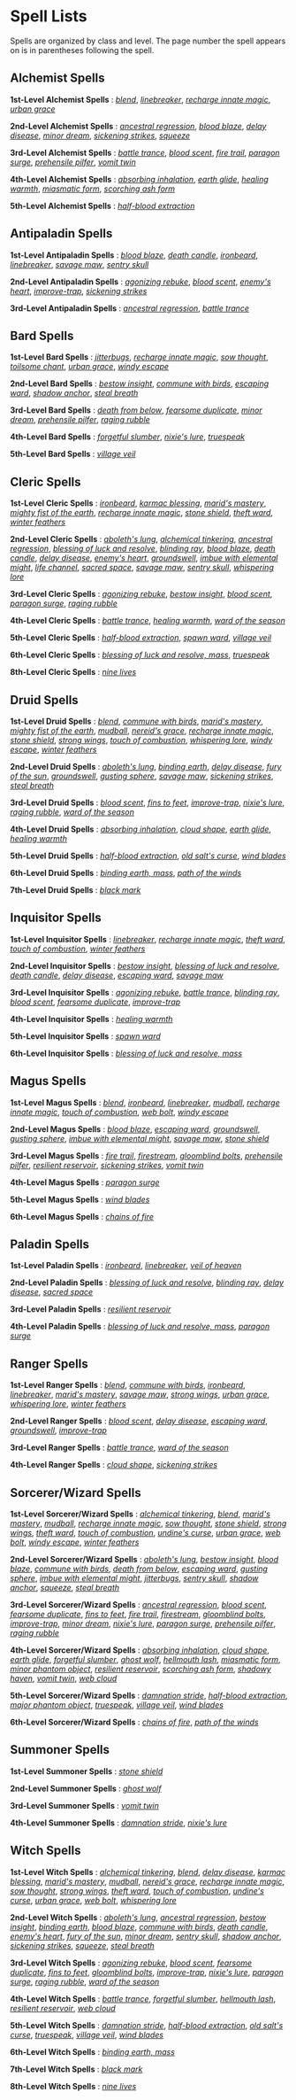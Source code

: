 # Spell Lists

Spells are organized by class and level. The page number the spell appears on is in parentheses following the spell.

## Alchemist Spells

**1st-Level Alchemist Spells** : [_blend_](advancedRaceGuide/coreRaces/elves.md#_blend), [_linebreaker_](advancedRaceGuide/coreRaces/halfOrcs.md#_linebreaker), [_recharge innate magic_](advancedRaceGuide/coreRaces/gnomes.md#_recharge-innate-magic), [_urban grace_](advancedRaceGuide/coreRaces/halfElves.md#_urban-grace)

**2nd-Level Alchemist Spells** : [_ancestral regression_](advancedRaceGuide/featuredRaces/drow.md#_ancestral-regression), [_blood blaze_](advancedRaceGuide/featuredRaces/orcs.md#_blood-blaze), [_delay disease_](advancedRaceGuide/featuredRaces/ratfolk.md#_delay-disease), [_minor dream_](advancedRaceGuide/coreRaces/gnomes.md#_minor-dream), [_sickening strikes_](advancedRaceGuide/featuredRaces/ratfolk.md#_sickening-strikes), [_squeeze_](advancedRaceGuide/uncommonRaces/vishkanyas.md#_squeeze)

**3rd-Level Alchemist Spells** : [_battle trance_](advancedRaceGuide/coreRaces/halfOrcs.md#_battle-trance), [_blood scent_](advancedRaceGuide/featuredRaces/orcs.md#_blood-scent), [_fire trail_](advancedRaceGuide/featuredRaces/goblins.md#_fire-trail), [_paragon surge_](advancedRaceGuide/coreRaces/halfElves.md#_paragon-surge), [_prehensile pilfer_](advancedRaceGuide/uncommonRaces/vanaras.md#_prehensile-pilfer), [_vomit twin_](advancedRaceGuide/featuredRaces/goblins.md#_vomit-twin)

**4th-Level Alchemist Spells** : [_absorbing inhalation_](advancedRaceGuide/featuredRaces/sylphs.md#_absorbing-inhalation), [_earth glide_](advancedRaceGuide/uncommonRaces/svirfneblins.md#_earth-glide), [_healing warmth_](advancedRaceGuide/featuredRaces/ifrits.md#_healing-warmth), [_miasmatic form_](advancedRaceGuide/featuredRaces/sylphs.md#_miasmatic-form), [_scorching ash form_](advancedRaceGuide/featuredRaces/ifrits.md#_scorching-ash-form)

**5th-Level Alchemist Spells** : [_half-blood extraction_](advancedRaceGuide/coreRaces/halfOrcs.md#_half-blood-extraction)

## Antipaladin Spells

**1st-Level Antipaladin Spells** : [_blood blaze_](advancedRaceGuide/featuredRaces/orcs.md#_blood-blaze), [_death candle_](advancedRaceGuide/featuredRaces/ifrits.md#_death-candle), [_ironbeard_](advancedRaceGuide/coreRaces/dwarves.md#_ironbeard), [_linebreaker_](advancedRaceGuide/coreRaces/halfOrcs.md#_linebreaker), [_savage maw_](advancedRaceGuide/coreRaces/halfOrcs.md#_savage-maw), [_sentry skull_](advancedRaceGuide/featuredRaces/orcs.md#_sentry-skull)

**2nd-Level Antipaladin Spells** : [_agonizing rebuke_](advancedRaceGuide/featuredRaces/hobgoblins.md#_agonizing-rebuke), [_blood scent_](advancedRaceGuide/featuredRaces/orcs.md#_blood-scent), [_enemy's heart_](advancedRaceGuide/featuredRaces/orcs.md#_enemy's-heart), [_improve-trap_](advancedRaceGuide/featuredRaces/kobolds.md#_improve-trap), [_sickening strikes_](advancedRaceGuide/featuredRaces/ratfolk.md#_sickening-strikes)

**3rd-Level Antipaladin Spells** : [_ancestral regression_](advancedRaceGuide/featuredRaces/drow.md#_ancestral-regression), [_battle trance_](advancedRaceGuide/coreRaces/halfOrcs.md#_battle-trance)

## Bard Spells

**1st-Level Bard Spells** : [_jitterbugs_](advancedRaceGuide/coreRaces/gnomes.md#_jitterbugs), [_recharge innate magic_](advancedRaceGuide/coreRaces/gnomes.md#_recharge-innate-magic), [_sow thought_](advancedRaceGuide/uncommonRaces/changelings.md#_sow-thought), [_toilsome chant_](advancedRaceGuide/coreRaces/dwarves.md#_toilsome-chant), [_urban grace_](advancedRaceGuide/coreRaces/halfElves.md#_urban-grace), [_windy escape_](advancedRaceGuide/featuredRaces/sylphs.md#_windy-escape)

**2nd-Level Bard Spells** : [_bestow insight_](advancedRaceGuide/coreRaces/humans.md#_bestow-insight), [_commune with birds_](advancedRaceGuide/featuredRaces/tengus.md#_commune-with-birds), [_escaping ward_](advancedRaceGuide/coreRaces/halflings.md#_escaping-ward), [_shadow anchor_](advancedRaceGuide/uncommonRaces/wayangs.md#_shadow-anchor), [_steal breath_](advancedRaceGuide/featuredRaces/catfolk.md#_steal-breath)

**3rd-Level Bard Spells** : [_death from below_](advancedRaceGuide/coreRaces/gnomes.md#_death-from-below), [_fearsome duplicate_](advancedRaceGuide/coreRaces/halflings.md#_fearsome-duplicate), [_minor dream_](advancedRaceGuide/coreRaces/gnomes.md#_minor-dream), [_prehensile pilfer_](advancedRaceGuide/uncommonRaces/vanaras.md#_prehensile-pilfer), [_raging rubble_](advancedRaceGuide/featuredRaces/oreads.md#_raging-rubble)

**4th-Level Bard Spells** : [_forgetful slumber_](advancedRaceGuide/coreRaces/halfElves.md#_forgetful-slumber), [_nixie's lure_](advancedRaceGuide/featuredRaces/undines.md#_nixie's-lure), [_truespeak_](advancedRaceGuide/featuredRaces/aasimars.md#_truespeak)

**5th-Level Bard Spells** : [_village veil_](advancedRaceGuide/coreRaces/halflings.md#_village-veil)

## Cleric Spells

**1st-Level Cleric Spells** : [_ironbeard_](advancedRaceGuide/coreRaces/dwarves.md#_ironbeard), [_karmac blessing_](advancedRaceGuide/uncommonRaces/samsarans.md#_karmac-blessing), [_marid's mastery_](advancedRaceGuide/featuredRaces/undines.md#_marid's-mastery), [_mighty fist of the earth_](advancedRaceGuide/featuredRaces/oreads.md#_mighty-fist-of-the-earth), [_recharge innate magic_](advancedRaceGuide/coreRaces/gnomes.md#_recharge-innate-magic), [_stone shield_](advancedRaceGuide/featuredRaces/oreads.md#_stone-shield), [_theft ward_](advancedRaceGuide/featuredRaces/tengus.md#_theft-ward), [_winter feathers_](advancedRaceGuide/featuredRaces/tengus.md#_winter-feathers)

**2nd-Level Cleric Spells** : [_aboleth's lung_](advancedRaceGuide/uncommonRaces/gillmen.md#_aboleth's-lung), [_alchemical tinkering_](advancedRaceGuide/featuredRaces/ratfolk.md#_alchemical-tinkering), [_ancestral regression_](advancedRaceGuide/featuredRaces/drow.md#_ancestral-regression), [_blessing of luck and resolve_](advancedRaceGuide/coreRaces/halflings.md#_blessing-of-luck-and-resolve), [_blinding ray_](advancedRaceGuide/featuredRaces/dhampirs.md#_blinding-ray), [_blood blaze_](advancedRaceGuide/featuredRaces/orcs.md#_blood-blaze), [_death candle_](advancedRaceGuide/featuredRaces/ifrits.md#_death-candle), [_delay disease_](advancedRaceGuide/featuredRaces/ratfolk.md#_delay-disease), [_enemy's heart_](advancedRaceGuide/featuredRaces/orcs.md#_enemy's-heart), [_groundswell_](advancedRaceGuide/coreRaces/dwarves.md#_groundswell), [_imbue with elemental might_](advancedRaceGuide/uncommonRaces/sulis.md#_imbue-with-elemental-might), [_life channel_](advancedRaceGuide/featuredRaces/dhampirs.md#_life-channel), [_sacred space_](advancedRaceGuide/featuredRaces/aasimars.md#_sacred-space), [_savage maw_](advancedRaceGuide/coreRaces/halfOrcs.md#_savage-maw), [_sentry skull_](advancedRaceGuide/featuredRaces/orcs.md#_sentry-skull), [_whispering lore_](advancedRaceGuide/coreRaces/elves.md#_whispering-lore)

**3rd-Level Cleric Spells** : [_agonizing rebuke_](advancedRaceGuide/featuredRaces/hobgoblins.md#_agonizing-rebuke), [_bestow insight_](advancedRaceGuide/coreRaces/humans.md#_bestow-insight), [_blood scent_](advancedRaceGuide/featuredRaces/orcs.md#_blood-scent), [_paragon surge_](advancedRaceGuide/coreRaces/halfElves.md#_paragon-surge), [_raging rubble_](advancedRaceGuide/featuredRaces/oreads.md#_raging-rubble)

**4th-Level Cleric Spells** : [_battle trance_](advancedRaceGuide/coreRaces/halfOrcs.md#_battle-trance), [_healing warmth_](advancedRaceGuide/featuredRaces/ifrits.md#_healing-warmth), [_ward of the season_](advancedRaceGuide/coreRaces/elves.md#_ward-of-the-season)

**5th-Level Cleric Spells** : [_half-blood extraction_](advancedRaceGuide/coreRaces/halfOrcs.md#_half-blood-extraction), [_spawn ward_](advancedRaceGuide/featuredRaces/dhampirs.md#_spawn-ward), [_village veil_](advancedRaceGuide/coreRaces/halflings.md#_village-veil)

**6th-Level Cleric Spells** : [_blessing of luck and resolve, mass_](advancedRaceGuide/coreRaces/halflings.md#_blessing-of-luck-and-resolve,-mass), [_truespeak_](advancedRaceGuide/featuredRaces/aasimars.md#_truespeak)

**8th-Level Cleric Spells** : [_nine lives_](advancedRaceGuide/featuredRaces/catfolk.md#_nine-lives)

## Druid Spells

**1st-Level Druid Spells** : [_blend_](advancedRaceGuide/coreRaces/elves.md#_blend), [_commune with birds_](advancedRaceGuide/featuredRaces/tengus.md#_commune-with-birds), [_marid's mastery_](advancedRaceGuide/featuredRaces/undines.md#_marid's-mastery), [_mighty fist of the earth_](advancedRaceGuide/featuredRaces/oreads.md#_mighty-fist-of-the-earth), [_mudball_](advancedRaceGuide/featuredRaces/goblins.md#_mudball), [_nereid's grace_](advancedRaceGuide/featuredRaces/undines.md#_nereid's-grace), [_recharge innate magic_](advancedRaceGuide/coreRaces/gnomes.md#_recharge-innate-magic), [_stone shield_](advancedRaceGuide/featuredRaces/oreads.md#_stone-shield), [_strong wings_](advancedRaceGuide/uncommonRaces/strix.md#_strong-wings), [_touch of combustion_](advancedRaceGuide/featuredRaces/ifrits.md#_touch-of-combustion), [_whispering lore_](advancedRaceGuide/coreRaces/elves.md#_whispering-lore), [_windy escape_](advancedRaceGuide/featuredRaces/sylphs.md#_windy-escape), [_winter feathers_](advancedRaceGuide/featuredRaces/tengus.md#_winter-feathers)

**2nd-Level Druid Spells** : [_aboleth's lung_](advancedRaceGuide/uncommonRaces/gillmen.md#_aboleth's-lung), [_binding earth_](advancedRaceGuide/featuredRaces/oreads.md#_binding-earth), [_delay disease_](advancedRaceGuide/featuredRaces/ratfolk.md#_delay-disease), [_fury of the sun_](advancedRaceGuide/featuredRaces/ifrits.md#_fury-of-the-sun), [_groundswell_](advancedRaceGuide/coreRaces/dwarves.md#_groundswell), [_gusting sphere_](advancedRaceGuide/featuredRaces/sylphs.md#_gusting-sphere), [_savage maw_](advancedRaceGuide/coreRaces/halfOrcs.md#_savage-maw), [_sickening strikes_](advancedRaceGuide/featuredRaces/ratfolk.md#_sickening-strikes), [_steal breath_](advancedRaceGuide/featuredRaces/catfolk.md#_steal-breath)

**3rd-Level Druid Spells** : [_blood scent_](advancedRaceGuide/featuredRaces/orcs.md#_blood-scent), [_fins to feet_](advancedRaceGuide/uncommonRaces/merfolk.md#_fins-to-feet), [_improve-trap_](advancedRaceGuide/featuredRaces/kobolds.md#_improve-trap), [_nixie's lure_](advancedRaceGuide/featuredRaces/undines.md#_nixie's-lure), [_raging rubble_](advancedRaceGuide/featuredRaces/oreads.md#_raging-rubble), [_ward of the season_](advancedRaceGuide/coreRaces/elves.md#_ward-of-the-season)

**4th-Level Druid Spells** : [_absorbing inhalation_](advancedRaceGuide/featuredRaces/sylphs.md#_absorbing-inhalation), [_cloud shape_](advancedRaceGuide/featuredRaces/sylphs.md#_cloud-shape), [_earth glide_](advancedRaceGuide/uncommonRaces/svirfneblins.md#_earth-glide), [_healing warmth_](advancedRaceGuide/featuredRaces/ifrits.md#_healing-warmth)

**5th-Level Druid Spells** : [_half-blood extraction_](advancedRaceGuide/coreRaces/halfOrcs.md#_half-blood-extraction), [_old salt's curse_](advancedRaceGuide/coreRaces/humans.md#_old-salt's-curse), [_wind blades_](advancedRaceGuide/featuredRaces/sylphs.md#_wind-blades)

**6th-Level Druid Spells** : [_binding earth, mass_](advancedRaceGuide/featuredRaces/oreads.md#_binding-earth,-mass), [_path of the winds_](advancedRaceGuide/featuredRaces/sylphs.md#_path-of-the-winds)

**7th-Level Druid Spells** : [_black mark_](advancedRaceGuide/coreRaces/humans.md#_black-mark)

## Inquisitor Spells

**1st-Level Inquisitor Spells** : [_linebreaker_](advancedRaceGuide/coreRaces/halfOrcs.md#_linebreaker), [_recharge innate magic_](advancedRaceGuide/coreRaces/gnomes.md#_recharge-innate-magic), [_theft ward_](advancedRaceGuide/featuredRaces/tengus.md#_theft-ward), [_touch of combustion_](advancedRaceGuide/featuredRaces/ifrits.md#_touch-of-combustion), [_winter feathers_](advancedRaceGuide/featuredRaces/tengus.md#_winter-feathers)

**2nd-Level Inquisitor Spells** : [_bestow insight_](advancedRaceGuide/coreRaces/humans.md#_bestow-insight), [_blessing of luck and resolve_](advancedRaceGuide/coreRaces/halflings.md#_blessing-of-luck-and-resolve), [_death candle_](advancedRaceGuide/featuredRaces/ifrits.md#_death-candle), [_delay disease_](advancedRaceGuide/featuredRaces/ratfolk.md#_delay-disease), [_escaping ward_](advancedRaceGuide/coreRaces/halflings.md#_escaping-ward), [_savage maw_](advancedRaceGuide/coreRaces/halfOrcs.md#_savage-maw)

**3rd-Level Inquisitor Spells** : [_agonizing rebuke_](advancedRaceGuide/featuredRaces/hobgoblins.md#_agonizing-rebuke), [_battle trance_](advancedRaceGuide/coreRaces/halfOrcs.md#_battle-trance), [_blinding ray_](advancedRaceGuide/featuredRaces/dhampirs.md#_blinding-ray), [_blood scent_](advancedRaceGuide/featuredRaces/orcs.md#_blood-scent), [_fearsome duplicate_](advancedRaceGuide/coreRaces/halflings.md#_fearsome-duplicate), [_improve-trap_](advancedRaceGuide/featuredRaces/kobolds.md#_improve-trap)

**4th-Level Inquisitor Spells** : [_healing warmth_](advancedRaceGuide/featuredRaces/ifrits.md#_healing-warmth)

**5th-Level Inquisitor Spells** : [_spawn ward_](advancedRaceGuide/featuredRaces/dhampirs.md#_spawn-ward)

**6th-Level Inquisitor Spells** : [_blessing of luck and resolve, mass_](advancedRaceGuide/coreRaces/halflings.md#_blessing-of-luck-and-resolve,-mass)

## Magus Spells

**1st-Level Magus Spells** : [_blend_](advancedRaceGuide/coreRaces/elves.md#_blend), [_ironbeard_](advancedRaceGuide/coreRaces/dwarves.md#_ironbeard), [_linebreaker_](advancedRaceGuide/coreRaces/halfOrcs.md#_linebreaker), [_mudball_](advancedRaceGuide/featuredRaces/goblins.md#_mudball), [_recharge innate magic_](advancedRaceGuide/coreRaces/gnomes.md#_recharge-innate-magic), [_touch of combustion_](advancedRaceGuide/featuredRaces/ifrits.md#_touch-of-combustion), [_web bolt_](advancedRaceGuide/featuredRaces/drow.md#_web-bolt), [_windy escape_](advancedRaceGuide/featuredRaces/sylphs.md#_windy-escape)

**2nd-Level Magus Spells** : [_blood blaze_](advancedRaceGuide/featuredRaces/orcs.md#_blood-blaze), [_escaping ward_](advancedRaceGuide/coreRaces/halflings.md#_escaping-ward), [_groundswell_](advancedRaceGuide/coreRaces/dwarves.md#_groundswell), [_gusting sphere_](advancedRaceGuide/featuredRaces/sylphs.md#_gusting-sphere), [_imbue with elemental might_](advancedRaceGuide/uncommonRaces/sulis.md#_imbue-with-elemental-might), [_savage maw_](advancedRaceGuide/coreRaces/halfOrcs.md#_savage-maw), [_stone shield_](advancedRaceGuide/featuredRaces/oreads.md#_stone-shield)

**3rd-Level Magus Spells** : [_fire trail_](advancedRaceGuide/featuredRaces/goblins.md#_fire-trail), [_firestream_](advancedRaceGuide/featuredRaces/ifrits.md#_firestream), [_gloomblind bolts_](advancedRaceGuide/featuredRaces/fetchlings.md#_gloomblind-bolts), [_prehensile pilfer_](advancedRaceGuide/uncommonRaces/vanaras.md#_prehensile-pilfer), [_resilient reservoir_](advancedRaceGuide/coreRaces/halfElves.md#_resilient-reservoir), [_sickening strikes_](advancedRaceGuide/featuredRaces/ratfolk.md#_sickening-strikes), [_vomit twin_](advancedRaceGuide/featuredRaces/goblins.md#_vomit-twin)

**4th-Level Magus Spells** : [_paragon surge_](advancedRaceGuide/coreRaces/halfElves.md#_paragon-surge)

**5th-Level Magus Spells** : [_wind blades_](advancedRaceGuide/featuredRaces/sylphs.md#_wind-blades)

**6th-Level Magus Spells** : [_chains of fire_](advancedRaceGuide/featuredRaces/ifrits.md#_chains-of-fire)

## Paladin Spells

**1st-Level Paladin Spells** : [_ironbeard_](advancedRaceGuide/coreRaces/dwarves.md#_ironbeard), [_linebreaker_](advancedRaceGuide/coreRaces/halfOrcs.md#_linebreaker), [_veil of heaven_](advancedRaceGuide/featuredRaces/aasimars.md#_veil-of-heaven)

**2nd-Level Paladin Spells** : [_blessing of luck and resolve_](advancedRaceGuide/coreRaces/halflings.md#_blessing-of-luck-and-resolve), [_blinding ray_](advancedRaceGuide/featuredRaces/dhampirs.md#_blinding-ray), [_delay disease_](advancedRaceGuide/featuredRaces/ratfolk.md#_delay-disease), [_sacred space_](advancedRaceGuide/featuredRaces/aasimars.md#_sacred-space)

**3rd-Level Paladin Spells** : [_resilient reservoir_](advancedRaceGuide/coreRaces/halfElves.md#_resilient-reservoir)

**4th-Level Paladin Spells** : [_blessing of luck and resolve, mass_](advancedRaceGuide/coreRaces/halflings.md#_blessing-of-luck-and-resolve,-mass), [_paragon surge_](advancedRaceGuide/coreRaces/halfElves.md#_paragon-surge)

## Ranger Spells

**1st-Level Ranger Spells** : [_blend_](advancedRaceGuide/coreRaces/elves.md#_blend), [_commune with birds_](advancedRaceGuide/featuredRaces/tengus.md#_commune-with-birds), [_ironbeard_](advancedRaceGuide/coreRaces/dwarves.md#_ironbeard), [_linebreaker_](advancedRaceGuide/coreRaces/halfOrcs.md#_linebreaker), [_marid's mastery_](advancedRaceGuide/featuredRaces/undines.md#_marid's-mastery), [_savage maw_](advancedRaceGuide/coreRaces/halfOrcs.md#_savage-maw), [_strong wings_](advancedRaceGuide/uncommonRaces/strix.md#_strong-wings), [_urban grace_](advancedRaceGuide/coreRaces/halfElves.md#_urban-grace), [_whispering lore_](advancedRaceGuide/coreRaces/elves.md#_whispering-lore), [_winter feathers_](advancedRaceGuide/featuredRaces/tengus.md#_winter-feathers)

**2nd-Level Ranger Spells** : [_blood scent_](advancedRaceGuide/featuredRaces/orcs.md#_blood-scent), [_delay disease_](advancedRaceGuide/featuredRaces/ratfolk.md#_delay-disease), [_escaping ward_](advancedRaceGuide/coreRaces/halflings.md#_escaping-ward), [_groundswell_](advancedRaceGuide/coreRaces/dwarves.md#_groundswell), [_improve-trap_](advancedRaceGuide/featuredRaces/kobolds.md#_improve-trap)

**3rd-Level Ranger Spells** : [_battle trance_](advancedRaceGuide/coreRaces/halfOrcs.md#_battle-trance), [_ward of the season_](advancedRaceGuide/coreRaces/elves.md#_ward-of-the-season)

**4th-Level Ranger Spells** : [_cloud shape_](advancedRaceGuide/featuredRaces/sylphs.md#_cloud-shape), [_sickening strikes_](advancedRaceGuide/featuredRaces/ratfolk.md#_sickening-strikes)

## Sorcerer/Wizard Spells

**1st-Level Sorcerer/Wizard Spells** : [_alchemical tinkering_](advancedRaceGuide/featuredRaces/ratfolk.md#_alchemical-tinkering), [_blend_](advancedRaceGuide/coreRaces/elves.md#_blend), [_marid's mastery_](advancedRaceGuide/featuredRaces/undines.md#_marid's-mastery), [_mudball_](advancedRaceGuide/featuredRaces/goblins.md#_mudball), [_recharge innate magic_](advancedRaceGuide/coreRaces/gnomes.md#_recharge-innate-magic), [_sow thought_](advancedRaceGuide/uncommonRaces/changelings.md#_sow-thought), [_stone shield_](advancedRaceGuide/featuredRaces/oreads.md#_stone-shield), [_strong wings_](advancedRaceGuide/uncommonRaces/strix.md#_strong-wings), [_theft ward_](advancedRaceGuide/featuredRaces/tengus.md#_theft-ward), [_touch of combustion_](advancedRaceGuide/featuredRaces/ifrits.md#_touch-of-combustion), [_undine's curse_](advancedRaceGuide/featuredRaces/undines.md#_undine's-curse), [_urban grace_](advancedRaceGuide/coreRaces/halfElves.md#_urban-grace), [_web bolt_](advancedRaceGuide/featuredRaces/drow.md#_web-bolt), [_windy escape_](advancedRaceGuide/featuredRaces/sylphs.md#_windy-escape), [_winter feathers_](advancedRaceGuide/featuredRaces/tengus.md#_winter-feathers)

**2nd-Level Sorcerer/Wizard Spells** : [_aboleth's lung_](advancedRaceGuide/uncommonRaces/gillmen.md#_aboleth's-lung), [_bestow insight_](advancedRaceGuide/coreRaces/humans.md#_bestow-insight), [_blood blaze_](advancedRaceGuide/featuredRaces/orcs.md#_blood-blaze), [_commune with birds_](advancedRaceGuide/featuredRaces/tengus.md#_commune-with-birds), [_death from below_](advancedRaceGuide/coreRaces/gnomes.md#_death-from-below), [_escaping ward_](advancedRaceGuide/coreRaces/halflings.md#_escaping-ward), [_gusting sphere_](advancedRaceGuide/featuredRaces/sylphs.md#_gusting-sphere), [_imbue with elemental might_](advancedRaceGuide/uncommonRaces/sulis.md#_imbue-with-elemental-might), [_jitterbugs_](advancedRaceGuide/coreRaces/gnomes.md#_jitterbugs), [_sentry skull_](advancedRaceGuide/featuredRaces/orcs.md#_sentry-skull), [_shadow anchor_](advancedRaceGuide/uncommonRaces/wayangs.md#_shadow-anchor), [_squeeze_](advancedRaceGuide/uncommonRaces/vishkanyas.md#_squeeze), [_steal breath_](advancedRaceGuide/featuredRaces/catfolk.md#_steal-breath)

**3rd-Level Sorcerer/Wizard Spells** : [_ancestral regression_](advancedRaceGuide/featuredRaces/drow.md#_ancestral-regression), [_blood scent_](advancedRaceGuide/featuredRaces/orcs.md#_blood-scent), [_fearsome duplicate_](advancedRaceGuide/coreRaces/halflings.md#_fearsome-duplicate), [_fins to feet_](advancedRaceGuide/uncommonRaces/merfolk.md#_fins-to-feet), [_fire trail_](advancedRaceGuide/featuredRaces/goblins.md#_fire-trail), [_firestream_](advancedRaceGuide/featuredRaces/ifrits.md#_firestream), [_gloomblind bolts_](advancedRaceGuide/featuredRaces/fetchlings.md#_gloomblind-bolts), [_improve-trap_](advancedRaceGuide/featuredRaces/kobolds.md#_improve-trap), [_minor dream_](advancedRaceGuide/coreRaces/gnomes.md#_minor-dream), [_nixie's lure_](advancedRaceGuide/featuredRaces/undines.md#_nixie's-lure), [_paragon surge_](advancedRaceGuide/coreRaces/halfElves.md#_paragon-surge), [_prehensile pilfer_](advancedRaceGuide/uncommonRaces/vanaras.md#_prehensile-pilfer), [_raging rubble_](advancedRaceGuide/featuredRaces/oreads.md#_raging-rubble)

**4th-Level Sorcerer/Wizard Spells** : [_absorbing inhalation_](advancedRaceGuide/featuredRaces/sylphs.md#_absorbing-inhalation), [_cloud shape_](advancedRaceGuide/featuredRaces/sylphs.md#_cloud-shape), [_earth glide_](advancedRaceGuide/uncommonRaces/svirfneblins.md#_earth-glide), [_forgetful slumber_](advancedRaceGuide/coreRaces/halfElves.md#_forgetful-slumber), [_ghost wolf_](advancedRaceGuide/coreRaces/halfOrcs.md#_ghost-wolf), [_hellmouth lash_](advancedRaceGuide/featuredRaces/tieflings.md#_hellmouth-lash), [_miasmatic form_](advancedRaceGuide/featuredRaces/sylphs.md#_miasmatic-form), [_minor phantom object_](advancedRaceGuide/coreRaces/gnomes.md#_minor-phantom-object), [_resilient reservoir_](advancedRaceGuide/coreRaces/halfElves.md#_resilient-reservoir), [_scorching ash form_](advancedRaceGuide/featuredRaces/ifrits.md#_scorching-ash-form), [_shadowy haven_](advancedRaceGuide/featuredRaces/fetchlings.md#_shadowy-haven), [_vomit twin_](advancedRaceGuide/featuredRaces/goblins.md#_vomit-twin), [_web cloud_](advancedRaceGuide/featuredRaces/drow.md#_web-cloud)

**5th-Level Sorcerer/Wizard Spells** : [_damnation stride_](advancedRaceGuide/featuredRaces/tieflings.md#_damnation-stride), [_half-blood extraction_](advancedRaceGuide/coreRaces/halfOrcs.md#_half-blood-extraction), [_major phantom object_](advancedRaceGuide/coreRaces/gnomes.md#_major-phantom-object), [_truespeak_](advancedRaceGuide/featuredRaces/aasimars.md#_truespeak), [_village veil_](advancedRaceGuide/coreRaces/halflings.md#_village-veil), [_wind blades_](advancedRaceGuide/featuredRaces/sylphs.md#_wind-blades)

**6th-Level Sorcerer/Wizard Spells** : [_chains of fire_](advancedRaceGuide/featuredRaces/ifrits.md#_chains-of-fire), [_path of the winds_](advancedRaceGuide/featuredRaces/sylphs.md#_path-of-the-winds)

## Summoner Spells

**1st-Level Summoner Spells** : [_stone shield_](advancedRaceGuide/featuredRaces/oreads.md#_stone-shield)

**2nd-Level Summoner Spells** : [_ghost wolf_](advancedRaceGuide/coreRaces/halfOrcs.md#_ghost-wolf)

**3rd-Level Summoner Spells** : [_vomit twin_](advancedRaceGuide/featuredRaces/goblins.md#_vomit-twin)

**4th-Level Summoner Spells** : [_damnation stride_](advancedRaceGuide/featuredRaces/tieflings.md#_damnation-stride), [_nixie's lure_](advancedRaceGuide/featuredRaces/undines.md#_nixie's-lure)

## Witch Spells

**1st-Level Witch Spells** : [_alchemical tinkering_](advancedRaceGuide/featuredRaces/ratfolk.md#_alchemical-tinkering), [_blend_](advancedRaceGuide/coreRaces/elves.md#_blend), [_delay disease_](advancedRaceGuide/featuredRaces/ratfolk.md#_delay-disease), [_karmac blessing_](advancedRaceGuide/uncommonRaces/samsarans.md#_karmac-blessing), [_marid's mastery_](advancedRaceGuide/featuredRaces/undines.md#_marid's-mastery), [_mudball_](advancedRaceGuide/featuredRaces/goblins.md#_mudball), [_nereid's grace_](advancedRaceGuide/featuredRaces/undines.md#_nereid's-grace), [_recharge innate magic_](advancedRaceGuide/coreRaces/gnomes.md#_recharge-innate-magic), [_sow thought_](advancedRaceGuide/uncommonRaces/changelings.md#_sow-thought), [_strong wings_](advancedRaceGuide/uncommonRaces/strix.md#_strong-wings), [_theft ward_](advancedRaceGuide/featuredRaces/tengus.md#_theft-ward), [_touch of combustion_](advancedRaceGuide/featuredRaces/ifrits.md#_touch-of-combustion), [_undine's curse_](advancedRaceGuide/featuredRaces/undines.md#_undine's-curse), [_urban grace_](advancedRaceGuide/coreRaces/halfElves.md#_urban-grace), [_web bolt_](advancedRaceGuide/featuredRaces/drow.md#_web-bolt), [_whispering lore_](advancedRaceGuide/coreRaces/elves.md#_whispering-lore)

**2nd-Level Witch Spells** : [_aboleth's lung_](advancedRaceGuide/uncommonRaces/gillmen.md#_aboleth's-lung), [_ancestral regression_](advancedRaceGuide/featuredRaces/drow.md#_ancestral-regression), [_bestow insight_](advancedRaceGuide/coreRaces/humans.md#_bestow-insight), [_binding earth_](advancedRaceGuide/featuredRaces/oreads.md#_binding-earth), [_blood blaze_](advancedRaceGuide/featuredRaces/orcs.md#_blood-blaze), [_commune with birds_](advancedRaceGuide/featuredRaces/tengus.md#_commune-with-birds), [_death candle_](advancedRaceGuide/featuredRaces/ifrits.md#_death-candle), [_enemy's heart_](advancedRaceGuide/featuredRaces/orcs.md#_enemy's-heart), [_fury of the sun_](advancedRaceGuide/featuredRaces/ifrits.md#_fury-of-the-sun), [_minor dream_](advancedRaceGuide/coreRaces/gnomes.md#_minor-dream), [_sentry skull_](advancedRaceGuide/featuredRaces/orcs.md#_sentry-skull), [_shadow anchor_](advancedRaceGuide/uncommonRaces/wayangs.md#_shadow-anchor), [_sickening strikes_](advancedRaceGuide/featuredRaces/ratfolk.md#_sickening-strikes), [_squeeze_](advancedRaceGuide/uncommonRaces/vishkanyas.md#_squeeze), [_steal breath_](advancedRaceGuide/featuredRaces/catfolk.md#_steal-breath)

**3rd-Level Witch Spells** : [_agonizing rebuke_](advancedRaceGuide/featuredRaces/hobgoblins.md#_agonizing-rebuke), [_blood scent_](advancedRaceGuide/featuredRaces/orcs.md#_blood-scent), [_fearsome duplicate_](advancedRaceGuide/coreRaces/halflings.md#_fearsome-duplicate), [_fins to feet_](advancedRaceGuide/uncommonRaces/merfolk.md#_fins-to-feet), [_gloomblind bolts_](advancedRaceGuide/featuredRaces/fetchlings.md#_gloomblind-bolts), [_improve-trap_](advancedRaceGuide/featuredRaces/kobolds.md#_improve-trap), [_nixie's lure_](advancedRaceGuide/featuredRaces/undines.md#_nixie's-lure), [_paragon surge_](advancedRaceGuide/coreRaces/halfElves.md#_paragon-surge), [_raging rubble_](advancedRaceGuide/featuredRaces/oreads.md#_raging-rubble), [_ward of the season_](advancedRaceGuide/coreRaces/elves.md#_ward-of-the-season)

**4th-Level Witch Spells** : [_battle trance_](advancedRaceGuide/coreRaces/halfOrcs.md#_battle-trance), [_forgetful slumber_](advancedRaceGuide/coreRaces/halfElves.md#_forgetful-slumber), [_hellmouth lash_](advancedRaceGuide/featuredRaces/tieflings.md#_hellmouth-lash), [_resilient reservoir_](advancedRaceGuide/coreRaces/halfElves.md#_resilient-reservoir), [_web cloud_](advancedRaceGuide/featuredRaces/drow.md#_web-cloud)

**5th-Level Witch Spells** : [_damnation stride_](advancedRaceGuide/featuredRaces/tieflings.md#_damnation-stride), [_half-blood extraction_](advancedRaceGuide/coreRaces/halfOrcs.md#_half-blood-extraction), [_old salt's curse_](advancedRaceGuide/coreRaces/humans.md#_old-salt's-curse), [_truespeak_](advancedRaceGuide/featuredRaces/aasimars.md#_truespeak), [_village veil_](advancedRaceGuide/coreRaces/halflings.md#_village-veil), [_wind blades_](advancedRaceGuide/featuredRaces/sylphs.md#_wind-blades)

**6th-Level Witch Spells** : [_binding earth, mass_](advancedRaceGuide/featuredRaces/oreads.md#_binding-earth,-mass)

**7th-Level Witch Spells** : [_black mark_](advancedRaceGuide/coreRaces/humans.md#_black-mark)

**8th-Level Witch Spells** : [_nine lives_](advancedRaceGuide/featuredRaces/catfolk.md#_nine-lives)

